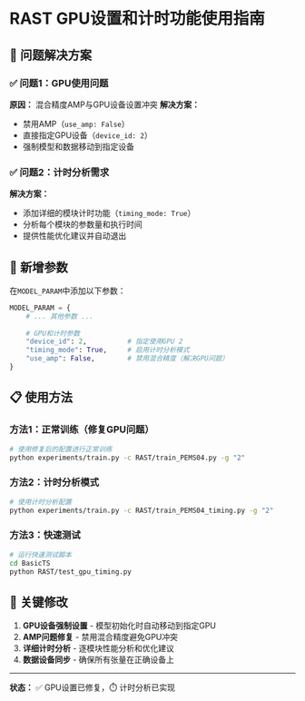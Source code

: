 # RAST GPU设置和计时功能使用指南

## 🎯 问题解决方案

### ✅ 问题1：GPU使用问题
**原因：** 混合精度AMP与GPU设备设置冲突
**解决方案：** 
- 禁用AMP（`use_amp: False`）
- 直接指定GPU设备（`device_id: 2`）
- 强制模型和数据移动到指定设备

### ✅ 问题2：计时分析需求
**解决方案：** 
- 添加详细的模块计时功能（`timing_mode: True`）
- 分析每个模块的参数量和执行时间
- 提供性能优化建议并自动退出

## 🚀 新增参数

在`MODEL_PARAM`中添加以下参数：

```python
MODEL_PARAM = {
    # ... 其他参数 ...
    
    # GPU和计时参数
    "device_id": 2,          # 指定使用GPU 2
    "timing_mode": True,     # 启用计时分析模式  
    "use_amp": False,        # 禁用混合精度（解决GPU问题）
}
```

## 📋 使用方法

### 方法1：正常训练（修复GPU问题）
```bash
# 使用修复后的配置进行正常训练
python experiments/train.py -c RAST/train_PEMS04.py -g "2"
```

### 方法2：计时分析模式
```bash
# 使用计时分析配置
python experiments/train.py -c RAST/train_PEMS04_timing.py -g "2"
```

### 方法3：快速测试
```bash
# 运行快速测试脚本
cd BasicTS
python RAST/test_gpu_timing.py
```

## 🔧 关键修改

1. **GPU设备强制设置** - 模型初始化时自动移动到指定GPU
2. **AMP问题修复** - 禁用混合精度避免GPU冲突
3. **详细计时分析** - 逐模块性能分析和优化建议
4. **数据设备同步** - 确保所有张量在正确设备上

---
**状态：** ✅ GPU设置已修复，⏱️ 计时分析已实现
